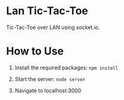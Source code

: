 # Lan Tic-Tac-Toe

Tic-Tac-Toe over LAN using socket.io.

# How to Use

1. Install the required packages: ```npm install```

2. Start the server: ```node server```

3. Navigate to localhost:3000
